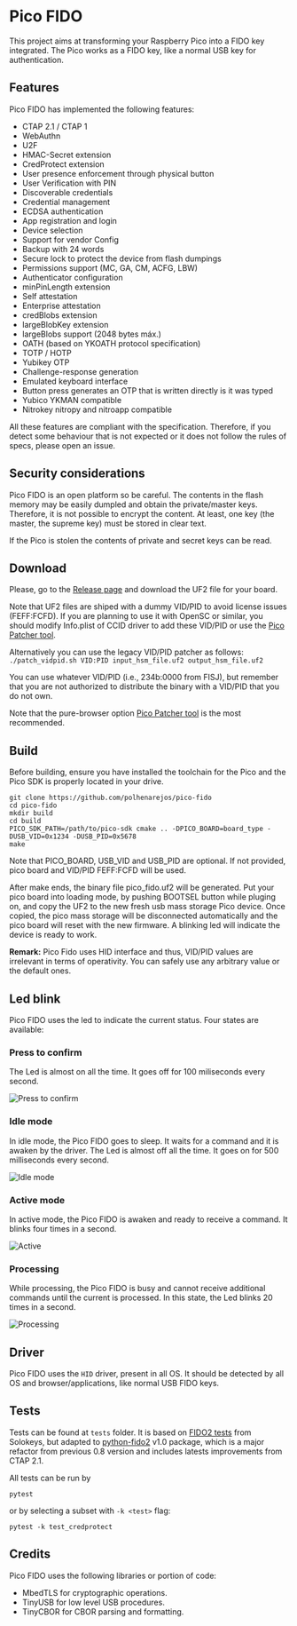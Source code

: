 # Pico FIDO
This project aims at transforming your Raspberry Pico into a FIDO key integrated. The Pico works as a FIDO key, like a normal USB key for authentication.

## Features
Pico FIDO has implemented the following features:

- CTAP 2.1 / CTAP 1
- WebAuthn
- U2F
- HMAC-Secret extension
- CredProtect extension
- User presence enforcement through physical button
- User Verification with PIN
- Discoverable credentials
- Credential management
- ECDSA authentication
- App registration and login
- Device selection
- Support for vendor Config
- Backup with 24 words
- Secure lock to protect the device from flash dumpings
- Permissions support (MC, GA, CM, ACFG, LBW)
- Authenticator configuration
- minPinLength extension
- Self attestation
- Enterprise attestation
- credBlobs extension
- largeBlobKey extension
- largeBlobs support (2048 bytes máx.)
- OATH (based on YKOATH protocol specification)
- TOTP / HOTP
- Yubikey OTP
- Challenge-response generation
- Emulated keyboard interface
- Button press generates an OTP that is written directly is it was typed
- Yubico YKMAN compatible
- Nitrokey nitropy and nitroapp compatible

All these features are compliant with the specification. Therefore, if you detect some behaviour that is not expected or it does not follow the rules of specs, please open an issue.

## Security considerations
Pico FIDO is an open platform so be careful. The contents in the flash memory may be easily dumpled and obtain the private/master keys. Therefore, it is not possible to encrypt the content. At least, one key (the master, the supreme key) must be stored in clear text.

If the Pico is stolen the contents of private and secret keys can be read.

## Download
Please, go to the [Release page](https://github.com/polhenarejos/pico-fido/releases "Release page") and download the UF2 file for your board.

Note that UF2 files are shiped with a dummy VID/PID to avoid license issues (FEFF:FCFD). If you are planning to use it with OpenSC or similar, you should modify Info.plist of CCID driver to add these VID/PID or use the [Pico Patcher tool](https://www.picokeys.com/pico-patcher/).

Alternatively you can use the legacy VID/PID patcher as follows:
`./patch_vidpid.sh VID:PID input_hsm_file.uf2 output_hsm_file.uf2`

You can use whatever VID/PID (i.e., 234b:0000 from FISJ), but remember that you are not authorized to distribute the binary with a VID/PID that you do not own.

Note that the pure-browser option [Pico Patcher tool](https://www.picokeys.com/pico-patcher/) is the most recommended.

## Build
Before building, ensure you have installed the toolchain for the Pico and the Pico SDK is properly located in your drive.

    git clone https://github.com/polhenarejos/pico-fido
    cd pico-fido
    mkdir build
    cd build
    PICO_SDK_PATH=/path/to/pico-sdk cmake .. -DPICO_BOARD=board_type -DUSB_VID=0x1234 -DUSB_PID=0x5678
    make

Note that PICO_BOARD, USB_VID and USB_PID are optional. If not provided, pico board and VID/PID FEFF:FCFD will be used.

After make ends, the binary file pico_fido.uf2 will be generated. Put your pico board into loading mode, by pushing BOOTSEL button while pluging on, and copy the UF2 to the new fresh usb mass storage Pico device. Once copied, the pico mass storage will be disconnected automatically and the pico board will reset with the new firmware. A blinking led will indicate the device is ready to work.

**Remark:** Pico Fido uses HID interface and thus, VID/PID values are irrelevant in terms of operativity. You can safely use any arbitrary value or the default ones.

## Led blink
Pico FIDO uses the led to indicate the current status. Four states are available:
### Press to confirm
The Led is almost on all the time. It goes off for 100 miliseconds every second.

![Press to confirm](https://user-images.githubusercontent.com/55573252/162008917-6a730eac-396c-44cc-890e-802294be30a3.gif)

### Idle mode
In idle mode, the Pico FIDO goes to sleep. It waits for a command and it is awaken by the driver. The Led is almost off all the time. It goes on for 500 milliseconds every second.

![Idle mode](https://user-images.githubusercontent.com/55573252/162008980-d5a5caad-072e-400c-98e3-2c606b4b2af9.gif)

### Active mode
In active mode, the Pico FIDO is awaken and ready to receive a command. It blinks four times in a second.

![Active](https://user-images.githubusercontent.com/55573252/162008997-1ea8cd7e-5384-4893-9dcb-b473153fc375.gif)

### Processing
While processing, the Pico FIDO is busy and cannot receive additional commands until the current is processed. In this state, the Led blinks 20 times in a second.

![Processing](https://user-images.githubusercontent.com/55573252/162009007-df45111e-2473-4a92-97c5-15c3cd19babd.gif)

## Driver

Pico FIDO uses the `HID` driver, present in all OS. It should be detected by all OS and browser/applications, like normal USB FIDO keys.

## Tests

Tests can be found at `tests` folder. It is based on [FIDO2 tests](https://github.com/solokeys/fido2-tests "FIDO2 tests") from Solokeys, but adapted to [python-fido2](https://github.com/Yubico/python-fido2 "python-fido2") v1.0 package, which is a major refactor from previous 0.8 version and includes latests improvements from CTAP 2.1.

All tests can be run by

```
pytest
```

or by selecting a subset with `-k <test>` flag:
```
pytest -k test_credprotect
```

## Credits
Pico FIDO uses the following libraries or portion of code:
- MbedTLS for cryptographic operations.
- TinyUSB for low level USB procedures.
- TinyCBOR for CBOR parsing and formatting.
